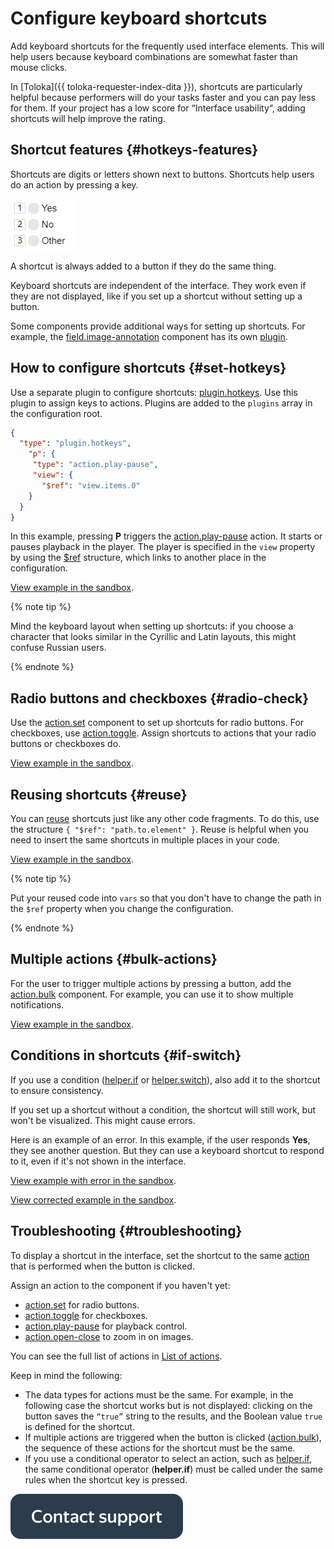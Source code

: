 # Configure keyboard shortcuts

Add keyboard shortcuts for the frequently used interface elements. This will help users because keyboard combinations are somewhat faster than mouse clicks.

In [Toloka]({{ toloka-requester-index-dita }}), shortcuts are particularly helpful because performers will do your tasks faster and you can pay less for them. If your project has a low score for “Interface usability“, adding shortcuts will help improve the rating.

## Shortcut features {#hotkeys-features}

Shortcuts are digits or letters shown next to buttons. Shortcuts help users do an action by pressing a key.

![image](../_images/hotkeys-example.png)

A shortcut is always added to a button if they do the same thing.

Keyboard shortcuts are independent of the interface. They work even if they are not displayed, like if you set up a shortcut without setting up a button.

Some components provide additional ways for setting up shortcuts. For example, the [field.image-annotation](../reference/field.image-annotation.md) component has its own [plugin](../reference/plugin.field.image-annotation.hotkeys.md).

## How to configure shortcuts {#set-hotkeys}

Use a separate plugin to configure shortcuts: [plugin.hotkeys](../reference/plugin.hotkeys.md). Use this plugin to assign keys to actions. Plugins are added to the `plugins` array in the configuration root.

```json
{
  "type": "plugin.hotkeys",
    "p": {
     "type": "action.play-pause",
     "view": {
       "$ref": "view.items.0"
    }
  }
}
```

In this example, pressing **P** triggers the [action.play-pause](../reference/action.play-pause.md) action. It starts or pauses playback in the player. The player is specified in the `view` property by using the [$ref](reuse.md) structure, which links to another place in the configuration.

[View example in the sandbox](https).

{% note tip %}

Mind the keyboard layout when setting up shortcuts: if you choose a character that looks similar in the Cyrillic and Latin layouts, this might confuse Russian users.

{% endnote %}


## Radio buttons and checkboxes {#radio-check}

Use the [action.set](../reference/action.set.md) component to set up shortcuts for radio buttons. For checkboxes, use [action.toggle](../reference/action.toggle.md). Assign shortcuts to actions that your radio buttons or checkboxes do.

[View example in the sandbox](https://clck.ru/R4kTo).

## Reusing shortcuts {#reuse}

You can [reuse](reuse.md) shortcuts just like any other code fragments. To do this, use the structure `{ "$ref": "path.to.element" }`. Reuse is helpful when you need to insert the same shortcuts in multiple places in your code.

[View example in the sandbox](https://clck.ru/TR7YY).

{% note tip %}

Put your reused code into `vars` so that you don't have to change the path in the `$ref` property when you change the configuration.

{% endnote %}


## Multiple actions {#bulk-actions}

For the user to trigger multiple actions by pressing a button, add the [action.bulk](../reference/action.bulk.md) component. For example, you can use it to show multiple notifications.

[View example in the sandbox](https://clck.ru/TR7bK).

## Conditions in shortcuts {#if-switch}

If you use a condition ([helper.if](../reference/helper.if.md) or [helper.switch](../reference/helper.switch.md)), also add it to the shortcut to ensure consistency.

If you set up a shortcut without a condition, the shortcut will still work, but won't be visualized. This might cause errors.

Here is an example of an error. In this example, if the user responds **Yes**, they see another question. But they can use a keyboard shortcut to respond to it, even if it's not shown in the interface.

[View example with error in the sandbox](https://clck.ru/TR8kq).

[View corrected example in the sandbox](https://clck.ru/TR8j4).

## Troubleshooting {#troubleshooting}

To display a shortcut in the interface, set the shortcut to the same [action](../troubleshooting/../reference/actions.md) that is performed when the button is clicked.

Assign an action to the component if you haven't yet:
- [action.set](../troubleshooting/../reference/action.set.md) for radio buttons.
- [action.toggle](../troubleshooting/../reference/action.toggle.md) for checkboxes.
- [action.play-pause](../troubleshooting/../reference/action.play-pause.md) for playback control.
- [action.open-close](../troubleshooting/../reference/action.open-close.md) to zoom in on images.

You can see the full list of actions in [List of actions](../troubleshooting/../reference/actions.md).

Keep in mind the following:

- The data types for actions must be the same. For example, in the following case the shortcut works but is not displayed: clicking on the button saves the `“true”` string to the results, and the Boolean value `true` is defined for the shortcut.
- If multiple actions are triggered when the button is clicked ([action.bulk](../troubleshooting/../reference/action.bulk.md)), the sequence of these actions for the shortcut must be the same.
- If you use a conditional operator to select an action, such as [helper.if](../troubleshooting/../reference/helper.if.md), the same conditional operator (**helper.if**) must be called under the same rules when the shortcut key is pressed.


[![image](../_images/buttons/contact-support.svg)](../concepts/support.md)
